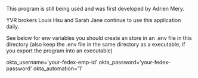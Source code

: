 This program is still being used and was first developed by Adrien Mery.

YVR brokers Louis Hsu and Sarah Jane continue to use this application daily.

See below for env variables you should create an store in an .env file in this directory (also keep the .env file in the same directory as a executable, if you export the program into an executable)

okta_username='your-fedex-emp-id'
okta_password='your-fedex-password'
okta_automation='1'